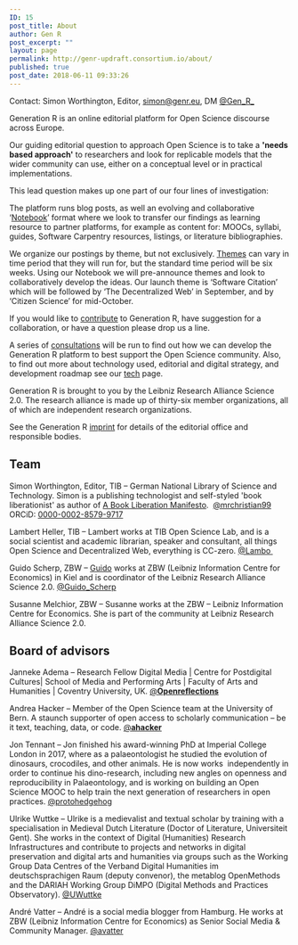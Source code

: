```yaml
---
ID: 15
post_title: About
author: Gen R
post_excerpt: ""
layout: page
permalink: http://genr-updraft.consortium.io/about/
published: true
post_date: 2018-06-11 09:33:26
---
```

<!-- wp:paragraph -->
<p>Contact: Simon Worthington, Editor, <a href="mailto:simon@genr.eu">simon@genr.eu</a>, DM <a href="https://twitter.com/Gen_R_">@Gen_R_</a></p>
<!-- /wp:paragraph -->

<!-- wp:paragraph -->
<p>Generation R is an online editorial platform for Open Science discourse across Europe.</p>
<!-- /wp:paragraph -->

<!-- wp:paragraph -->
<p>Our guiding editorial question to approach Open Science is to take a <strong>'needs based approach'</strong> to researchers and look for replicable models that the wider community can use, either on a conceptual level or in practical implementations.</p>
<!-- /wp:paragraph -->

<!-- wp:paragraph -->
<p>This lead question makes up one part of our four lines of investigation:</p>
<!-- /wp:paragraph -->

<!-- wp:block {"ref":294} /-->

<!-- wp:paragraph -->
<p>The platform runs blog posts, as well an evolving and collaborative ‘<a href="/wp/category/notebook/">Notebook</a>’ format where we look to transfer our findings as learning resource to partner platforms, for example as content for: MOOCs, syllabi, guides, Software Carpentry resources, listings, or literature bibliographies.</p>
<!-- /wp:paragraph -->

<!-- wp:paragraph -->
<p>We organize our postings by theme, but not exclusively. <a href="/wp/themes/">Themes</a> can vary in time period that they will run for, but the standard time period will be six weeks. Using our Notebook we will pre-announce themes and look to collaboratively develop the ideas. Our launch theme is ‘Software Citation’ which will be followed by ‘The Decentralized Web’ in September, and by ‘Citizen Science’ for mid-October.</p>
<!-- /wp:paragraph -->

<!-- wp:paragraph -->
<p>If you would like to <a href="/wp/contribute/">contribute</a> to Generation R, have suggestion for a collaboration, or have a question please drop us a line.</p>
<!-- /wp:paragraph -->

<!-- wp:paragraph -->
<p>A series of <a href="/wp/consultation/">consultations</a> will be run to find out how we can develop the Generation R platform to best support the Open Science community. Also, to find out more about technology used, editorial and digital strategy, and development roadmap see our <a href="/wp/tech/">tech</a> page.</p>
<!-- /wp:paragraph -->

<!-- wp:paragraph -->
<p>Generation R is brought to you by the Leibniz Research Alliance Science 2.0. The research alliance is made up of thirty-six member organizations, all of which are independent research organizations.</p>
<!-- /wp:paragraph -->

<!-- wp:paragraph -->
<p>See the Generation R <a href="/wp/imprint/">imprint</a> for details of the editorial office and responsible bodies.</p>
<!-- /wp:paragraph -->

<!-- wp:heading -->
<h2>Team</h2>
<!-- /wp:heading -->

<!-- wp:paragraph -->
<p>Simon Worthington, Editor, TIB – German National Library of Science and Technology. Simon is a publishing technologist and self-styled 'book liberationist' as author of <a href="https://research.consortium.io/docs/book_liberation_manifesto/Book_Liberation_Manifesto.html">A Book Liberation Manifesto</a>.  <a href="https://twitter.com/mrchristian99">@mrchristian99</a> ORCiD: <a href="https://orcid.org/0000-0002-8579-9717">0000-0002-8579-9717</a></p>
<!-- /wp:paragraph -->

<!-- wp:paragraph -->
<p>Lambert Heller, TIB – Lambert works at TIB Open Science Lab, and is a social scientist and academic librarian, speaker and consultant, all things Open Science and Decentralized Web, everything is CC-zero. <a href="https://twitter.com/Lambo">@Lambo ﻿</a></p>
<!-- /wp:paragraph -->

<!-- wp:paragraph -->
<p>Guido Scherp, ZBW – <a href="https://www.zbw.eu/en/research/science-2-0/guido-scherp/">Guido</a> works at ZBW (Leibniz Information Centre for Economics) in Kiel and is coordinator of the Leibniz Research Alliance Science 2.0. <a href="https://twitter.com/Guido_Scherp">@Guido_Scherp</a></p>
<!-- /wp:paragraph -->

<!-- wp:paragraph -->
<p>Susanne Melchior, ZBW – Susanne works at the ZBW – Leibniz Information Centre for Economics. She is part of the community at Leibniz Research Alliance Science 2.0. </p>
<!-- /wp:paragraph -->

<!-- wp:heading -->
<h2>Board of advisors</h2>
<!-- /wp:heading -->

<!-- wp:paragraph -->
<p>Janneke Adema – Research Fellow Digital Media | Centre for Postdigital Cultures| School of Media and Performing Arts | Faculty of Arts and Humanities | Coventry University, UK. ﻿<a href="https://twitter.com/Openreflections">@<strong>Openreflections﻿</strong></a></p>
<!-- /wp:paragraph -->

<!-- wp:paragraph -->
<p>Andrea Hacker – Member of the Open Science team at the University of Bern. A staunch supporter of open access to scholarly communication – be it text, teaching, data, or code. ﻿<a href="https://twitter.com/ahacker">@<strong>ahacker﻿</strong></a></p>
<!-- /wp:paragraph -->

<!-- wp:paragraph -->
<p>Jon Tennant – Jon finished his award-winning PhD at Imperial College London in 2017, where as a palaeontologist he studied the evolution of dinosaurs, crocodiles, and other animals. He is now works  independently in order to continue his dino-research, including new angles on openness and reproducibility in Palaeontology, and is working on building an Open Science MOOC to help train the next generation of researchers in open practices. <a href="https://twitter.com/Protohedgehog">@protohedgehog</a></p>
<!-- /wp:paragraph -->

<!-- wp:paragraph -->
<p>Ulrike Wuttke – Ulrike is a medievalist and textual scholar by training with a specialisation in Medieval Dutch Literature (Doctor of Literature, Universiteit Gent). She works in the context of Digital (Humanities) Research Infrastructures and contribute to projects and networks in digital preservation and digital arts and humanities via groups such as the Working Group Data Centres of the Verband Digital Humanities im deutschsprachigen Raum (deputy convenor), the metablog OpenMethods and the DARIAH Working Group DiMPO (Digital Methods and Practices Observatory). <a href="https://twitter.com/UWuttke">@UWuttke</a></p>
<!-- /wp:paragraph -->

<!-- wp:paragraph -->
<p>André Vatter – André is a social media blogger from Hamburg. He works at ZBW (Leibniz Information Centre for Economics) as Senior Social Media &amp; Community Manager. <a href="https://twitter.com/avatter">@avatter</a></p>
<!-- /wp:paragraph -->
